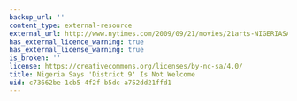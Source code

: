 ```yaml
---
backup_url: ''
content_type: external-resource
external_url: http://www.nytimes.com/2009/09/21/movies/21arts-NIGERIASAYSD_BRF.html
has_external_licence_warning: true
has_external_license_warning: true
is_broken: ''
license: https://creativecommons.org/licenses/by-nc-sa/4.0/
title: Nigeria Says 'District 9' Is Not Welcome
uid: c73662be-1cb5-4f2f-b5dc-a752dd21ffd1
---
```

